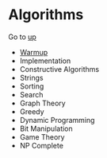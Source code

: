 # Algorithms
Go to [up](..)

- [Warmup](warmup)
- Implementation
- Constructive Algorithms
- Strings
- Sorting
- Search
- Graph Theory
- Greedy
- Dynamic Programming
- Bit Manipulation
- Game Theory
- NP Complete
